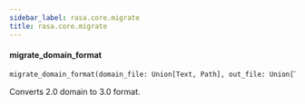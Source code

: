 ```yaml
---
sidebar_label: rasa.core.migrate
title: rasa.core.migrate
---
```

#### migrate\_domain\_format

```python
migrate_domain_format(domain_file: Union[Text, Path], out_file: Union[Text, Path]) -> None
```

Converts 2.0 domain to 3.0 format.

